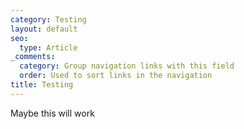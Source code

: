 ```yaml
---
category: Testing
layout: default
seo:
  type: Article
_comments:
  category: Group navigation links with this field
  order: Used to sort links in the navigation
title: Testing
---
```


Maybe this will work
